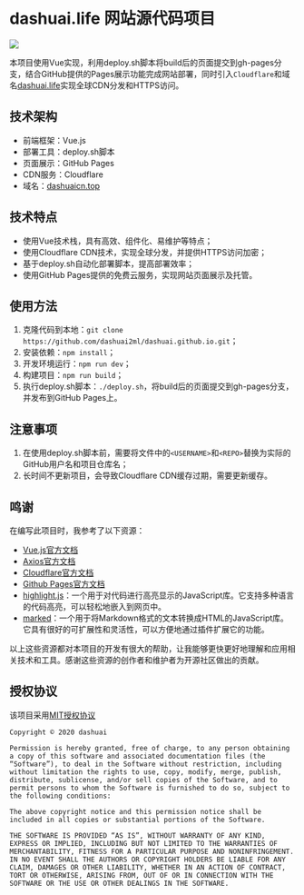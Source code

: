 # dashuai.life 网站源代码项目

![](https://img.shields.io/badge/Web%20Framework-Vue-brightgreen)

本项目使用Vue实现，利用deploy.sh脚本将build后的页面提交到gh-pages分支，结合GitHub提供的Pages展示功能完成网站部署，同时引入```Cloudflare```和域名[dashuai.life](https://dashuai.life)实现全球CDN分发和HTTPS访问。

## 技术架构

- 前端框架：Vue.js
- 部署工具：deploy.sh脚本
- 页面展示：GitHub Pages
- CDN服务：Cloudflare
- 域名：[dashuaicn.top](https://dashuaicn.top)

## 技术特点

- 使用Vue技术栈，具有高效、组件化、易维护等特点；
- 使用Cloudflare CDN技术，实现全球分发，并提供HTTPS访问加密；
- 基于deploy.sh自动化部署脚本，提高部署效率；
- 使用GitHub Pages提供的免费云服务，实现网站页面展示及托管。



## 使用方法

1. 克隆代码到本地：`git clone https://github.com/dashuai2ml/dashuai.github.io.git`；
2. 安装依赖：`npm install`；
3. 开发环境运行：`npm run dev`；
4. 构建项目：`npm run build`；
5. 执行deploy.sh脚本：`./deploy.sh`，将build后的页面提交到gh-pages分支，并发布到GitHub Pages上。

## 注意事项

1. 在使用deploy.sh脚本前，需要将文件中的`<USERNAME>`和`<REPO>`替换为实际的GitHub用户名和项目仓库名；
2. 长时间不更新项目，会导致Cloudflare CDN缓存过期，需要更新缓存。

## 鸣谢

在编写此项目时，我参考了以下资源：

- [Vue.js官方文档](https://cn.vuejs.org/)
- [Axios官方文档](https://github.com/axios/axios)
- [Cloudflare官方文档](https://developers.cloudflare.com/)
- [Github Pages官方文档](https://pages.github.com/)
- [highlight.js](https://github.com/highlightjs/highlight.js)：一个用于对代码进行高亮显示的JavaScript库。它支持多种语言的代码高亮，可以轻松地嵌入到网页中。
- [marked](https://github.com/markedjs/marked)：一个用于将Markdown格式的文本转换成HTML的JavaScript库。它具有很好的可扩展性和灵活性，可以方便地通过插件扩展它的功能。

以上这些资源都对本项目的开发有很大的帮助，让我能够更快更好地理解和应用相关技术和工具。感谢这些资源的创作者和维护者为开源社区做出的贡献。

## 授权协议

该项目采用[MIT授权协议](https://opensource.org/licenses/MIT)

    Copyright © 2020 dashuai

    Permission is hereby granted, free of charge, to any person obtaining a copy of this software and associated documentation files (the “Software”), to deal in the Software without restriction, including without limitation the rights to use, copy, modify, merge, publish, distribute, sublicense, and/or sell copies of the Software, and to permit persons to whom the Software is furnished to do so, subject to the following conditions:

    The above copyright notice and this permission notice shall be included in all copies or substantial portions of the Software.

    THE SOFTWARE IS PROVIDED “AS IS”, WITHOUT WARRANTY OF ANY KIND, EXPRESS OR IMPLIED, INCLUDING BUT NOT LIMITED TO THE WARRANTIES OF MERCHANTABILITY, FITNESS FOR A PARTICULAR PURPOSE AND NONINFRINGEMENT. IN NO EVENT SHALL THE AUTHORS OR COPYRIGHT HOLDERS BE LIABLE FOR ANY CLAIM, DAMAGES OR OTHER LIABILITY, WHETHER IN AN ACTION OF CONTRACT, TORT OR OTHERWISE, ARISING FROM, OUT OF OR IN CONNECTION WITH THE SOFTWARE OR THE USE OR OTHER DEALINGS IN THE SOFTWARE.

